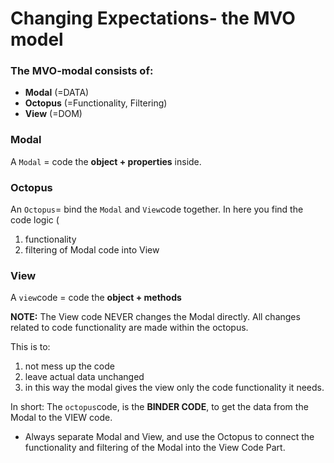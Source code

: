 # Changing Expectations- the MVO model

### The MVO-modal consists of:
- __Modal__ (=DATA)
- __Octopus__ (=Functionality, Filtering)
- __View__ (=DOM)


### Modal
A `Modal` = code the __object + properties__ inside.

### Octopus
An `Octopus`= bind the `Modal` and `View`code together.
In here you find the code logic (
1) functionality 
2) filtering of Modal code into View

### View
A `view`code = code the __object + methods__

__NOTE:__ The View code NEVER changes the Modal directly. All changes related to code functionality are made within the octopus.

This is to:
1) not mess up the code
2) leave actual data unchanged
3) in this way the modal gives the view only the code functionality it needs.

In short: The `octopus`code, is the __BINDER CODE__, to get the data from the Modal to the VIEW code.
- Always separate Modal and View, and use the Octopus to connect the functionality and filtering of the Modal into the View Code Part.
